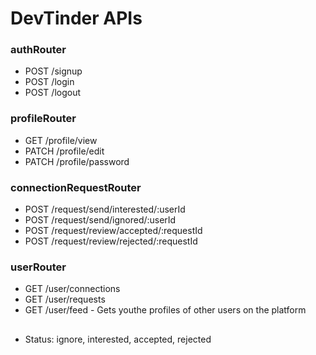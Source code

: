 # DevTinder APIs

### authRouter

- POST /signup
- POST /login
- POST /logout

### profileRouter

- GET /profile/view
- PATCH /profile/edit
- PATCH /profile/password

### connectionRequestRouter

- POST /request/send/interested/:userId
- POST /request/send/ignored/:userId
- POST /request/review/accepted/:requestId
- POST /request/review/rejected/:requestId

### userRouter

- GET /user/connections
- GET /user/requests
- GET /user/feed - Gets youthe profiles of other users on the platform

##

- Status: ignore, interested, accepted, rejected
